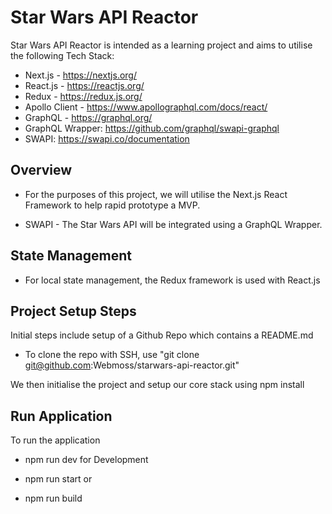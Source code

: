 # Star Wars API Reactor

Star Wars API Reactor is intended as a learning project and aims to utilise the following Tech Stack:

* Next.js - <https://nextjs.org/>
* React.js - <https://reactjs.org/>
* Redux - <https://redux.js.org/>
* Apollo Client - <https://www.apollographql.com/docs/react/>
* GraphQL - <https://graphql.org/>
* GraphQL Wrapper: <https://github.com/graphql/swapi-graphql>
* SWAPI: <https://swapi.co/documentation>

## Overview

* For the purposes of this project, we will utilise the Next.js React Framework to help rapid prototype a MVP.

* SWAPI - The Star Wars API will be integrated using a GraphQL Wrapper.

## State Management

* For local state management, the Redux framework is used with React.js

## Project Setup Steps

Initial steps include setup of a Github Repo which contains a README.md

* To clone the repo with SSH, use "git clone git@github.com:Webmoss/starwars-api-reactor.git"

We then initialise the project and setup our core stack using npm install

## Run Application
To run the application

* npm run dev for Development

* npm run start or

* npm run build

